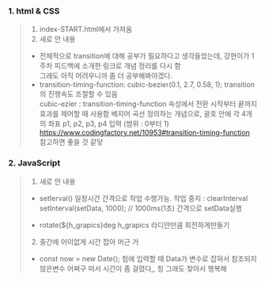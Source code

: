 ### 1. html & CSS
> 1) index-START.html에서 가져옴   
> 2) 새로 안 내용   
>  - 전체적으로 transition에 대해 공부가 필요하다고 생각들었는데, 강현이가 1주차 피드백에 소개한 링크로 개념 정리를 다시 함   
>    그래도 아직 어려우니까 좀 더 공부해봐야겠다.   
>  - transition-timing-function: cubic-bezier(0.1, 2.7, 0.58, 1);
>    transition의 진행속도 조절할 수 있음   
>    cubic-ezier : transition-timing-function 속성에서 전환 시작부터 끝까지 효과를 제어할 때 사용함
>                  베지어 곡선 정의하는 개념으로, 괄호 안에 각 4개의 좌표 p1, p2, p3, p4 입력 (범위 : 0부터 1)
>    https://www.codingfactory.net/10953#transition-timing-function 참고하면 좋을 것 같닿
>    
### 2. JavaScript
> 1) 새로 안 내용
>  - setIerval()
>    일정시간 간격으로 작업 수행가능.
>    작업 중지 : clearInterval
>    setInterval(setData, 1000); // 1000ms(1초) 간격으로 setData실행
>    
>  - rotate(${h_grapics}deg
>    h_grapics 라디안만큼 회전하게만들기
> 2) 중간에 어이없게 시간 잡아 머근 거
>  - const now = new Date();
>   첨에 입력할 때 Data가 변수로 잡혀서 참조되지않은변수 어쩌구 떠서 시간이 좀 걸렸다,, 힝 그래도 찾아서 행복해   

